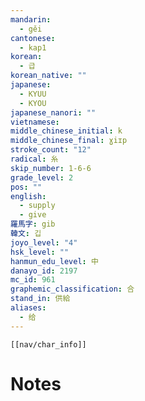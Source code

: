 ```yaml
---
mandarin:
  - gěi
cantonese:
  - kap1
korean:
  - 급
korean_native: ""
japanese:
  - KYUU
  - KYOU
japanese_nanori: ""
vietnamese:
middle_chinese_initial: k
middle_chinese_final: ɣiɪp
stroke_count: "12"
radical: 糸
skip_number: 1-6-6
grade_level: 2
pos: ""
english:
  - supply
  - give
羅馬字: gib
韓文: 깁
joyo_level: "4"
hsk_level: ""
hanmun_edu_level: 中
danayo_id: 2197
mc_id: 961
graphemic_classification: 合
stand_in: 供給
aliases:
  - 给
---
```

```meta-bind-embed
[[nav/char_info]]
```

# Notes
